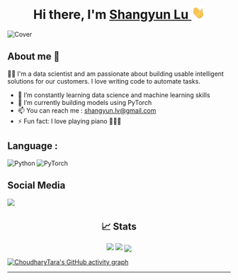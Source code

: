 <h1 align="center" >Hi there, I'm <a href="https://www.linkedin.com/in/shangyun-lu/" target="_blank"> Shangyun Lu </a><img src="https://github.com/ABSphreak/ABSphreak/blob/master/gifs/Hi.gif" width="30px"></h1>

![Cover](https://github.com/sylvao08/sylvao08/blob/main/profile.png)

## About me 🙂

👩‍💻 I'm a data scientist and am passionate about building usable intelligent solutions for our customers. I love writing code to automate tasks.

- 🔭 I’m constantly learning data science and machine learning skills
- 🌱 I’m currently building models using PyTorch 
- 📫 You can reach me : shangyun.lv@gmail.com
- ⚡ Fun fact: I love playing piano 🎹🎼🎶
## Language :
![Python](https://img.shields.io/badge/Python-3776AB?style=for-the-badge&logo=python&logoColor=white)
![PyTorch](https://img.shields.io/badge/PyTorch-%23EE4C2C.svg?style=for-the-badge&logo=PyTorch&logoColor=white)

## Social Media

[<img src="https://img.shields.io/badge/linkedin-%230077B5.svg?style=for-the-badge&logo=linkedin&logoColor=white" />](https://www.linkedin.com/in/shangyun-lu/)

<h2 align="center"> 📈 Stats</h2>
<p align="center">
	
  <img width="48%" src="https://github-readme-stats.vercel.app/api?username=ChoudharyTara&show_icons=true&theme=onedark" />
  <img width="48%" src="https://github-readme-streak-stats.herokuapp.com/?user=ChoudharyTara&theme=tokyonight" />
  <a href="https://github.com/ChoudharyTara/github-readme-stats"><img align="center" src="https://github-readme-stats.vercel.app/api/top-langs/?username=ChoudharyTara&layout=compact&theme=buefy&hide_border=true" /></a> 
</p>

[![ChoudharyTara's GitHub activity graph](https://activity-graph.herokuapp.com/graph?username=ChoudharyTara&theme=xcode)](https://git.io/ChoudharyTara)
   


<hr>



